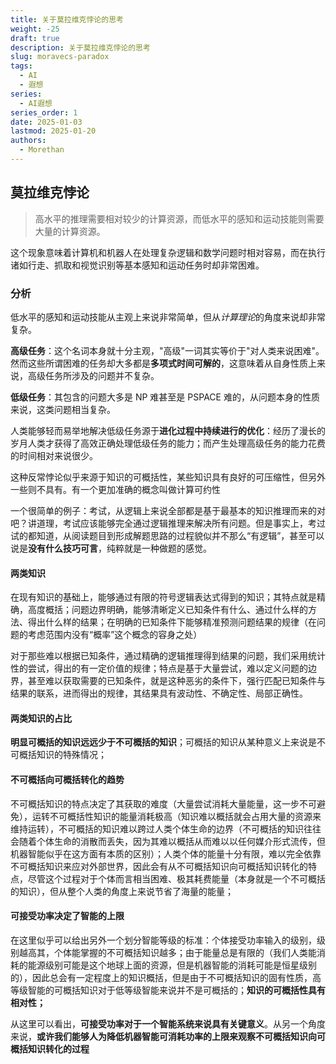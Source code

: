 ```yaml
---
title: 关于莫拉维克悖论的思考
weight: -25
draft: true
description: 关于莫拉维克悖论的思考
slug: moravecs-paradox
tags:
  - AI
  - 遐想
series:
  - AI遐想
series_order: 1
date: 2025-01-03
lastmod: 2025-01-20
authors:
  - Morethan
---
```


## 莫拉维克悖论

> 高水平的推理需要相对较少的计算资源，而低水平的感知和运动技能则需要大量的计算资源。

这个现象意味着计算机和机器人在处理复杂逻辑和数学问题时相对容易，而在执行诸如行走、抓取和视觉识别等基本感知和运动任务时却非常困难。

### 分析

低水平的感知和运动技能从主观上来说非常简单，但从*计算理论*的角度来说却非常复杂。

**高级任务**：这个名词本身就十分主观，"高级"一词其实等价于"对人类来说困难"。然而这些所谓困难的任务却大多都是**多项式时间可解的**，这意味着从自身性质上来说，高级任务所涉及的问题并不复杂。

**低级任务**：其包含的问题大多是 NP 难甚至是 PSPACE 难的，从问题本身的性质来说，这类问题相当复杂。

人类能够轻而易举地解决低级任务源于**进化过程中持续进行的优化**：经历了漫长的岁月人类才获得了高效正确处理低级任务的能力；而产生处理高级任务的能力花费的时间相对来说很少。

这种反常悖论似乎来源于知识的可概括性，某些知识具有良好的可压缩性，但另外一些则不具有。有一个更加准确的概念叫做计算可约性

一个很简单的例子：考试，从逻辑上来说全部都是基于最基本的知识推理而来的对吧？讲道理，考试应该能够完全通过逻辑推理来解决所有问题。但是事实上，考过试的都知道，从阅读题目到形成解题思路的过程貌似并不那么“有逻辑”，甚至可以说是**没有什么技巧可言**，纯粹就是一种做题的感觉。

#### 两类知识

在现有知识的基础上，能够通过有限的符号逻辑表达式得到的知识；其特点就是精确，高度概括；问题边界明确，能够清晰定义已知条件有什么、通过什么样的方法、得出什么样的结果；在明确的已知条件下能够精准预测问题结果的规律（在问题的考虑范围内没有“概率”这个概念的容身之处）

对于那些难以根据已知条件，通过精确的逻辑推理得到结果的问题，我们采用统计性的尝试，得出的有一定价值的规律；特点是基于大量尝试，难以定义问题的边界，甚至难以获取需要的已知条件，就是这种恶劣的条件下，强行匹配已知条件与结果的联系，进而得出的规律，其结果具有波动性、不确定性、局部正确性。

#### 两类知识的占比

**明显可概括的知识远远少于不可概括的知识**；可概括的知识从某种意义上来说是不可概括知识的特殊情况；

#### 不可概括向可概括转化的趋势

不可概括知识的特点决定了其获取的难度（大量尝试消耗大量能量，这一步不可避免），运转不可概括性知识的能量消耗极高（知识难以概括就会占用大量的资源来维持运转），不可概括的知识难以跨过人类个体生命的边界（不可概括的知识往往会随着个体生命的消散而丢失，因为其难以概括从而难以以任何媒介形式流传，但机器智能似乎在这方面有本质的区别）；人类个体的能量十分有限，难以完全依靠不可概括知识来应对外部世界，因此会有从不可概括知识向可概括知识转化的特点，尽管这个过程对于个体而言相当困难、极其耗费能量（本身就是一个不可概括的知识），但从整个人类的角度上来说节省了海量的能量；

#### 可接受功率决定了智能的上限

在这里似乎可以给出另外一个划分智能等级的标准：个体接受功率输入的级别，级别越高其，个体能掌握的不可概括知识越多；由于能量总是有限的（我们人类能消耗的能源级别可能是这个地球上面的资源，但是机器智能的消耗可能是恒星级别的），因此总会有一定程度上的知识概括，但是由于不可概括知识的固有性质，高等级智能的可概括知识对于低等级智能来说并不是可概括的；**知识的可概括性具有相对性；**

从这里可以看出，**可接受功率对于一个智能系统来说具有关键意义**。从另一个角度来说，**或许我们能够人为降低机器智能可消耗功率的上限来观察不可概括知识向可概括知识转化的过程**
